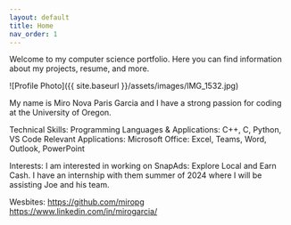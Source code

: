 ```yaml
---
layout: default
title: Home
nav_order: 1
---
```


Welcome to my computer science portfolio. Here you can find information about my projects, resume, and more.

![Profile Photo]({{ site.baseurl }}/assets/images/IMG_1532.jpg)

My name is Miro Nova Paris Garcia and I have a strong passion for coding at the University of Oregon.

Technical Skills:
Programming Languages & Applications: C++, C, Python, VS Code
Relevant Applications: Microsoft Office: Excel, Teams, Word, Outlook, PowerPoint

Interests:
I am interested in working on SnapAds: Explore Local and Earn Cash.
I have an internship with them summer of 2024 where I will be assisting Joe and his team.

Wesbites:
https://github.com/miropg 
https://www.linkedin.com/in/mirogarcia/ 
